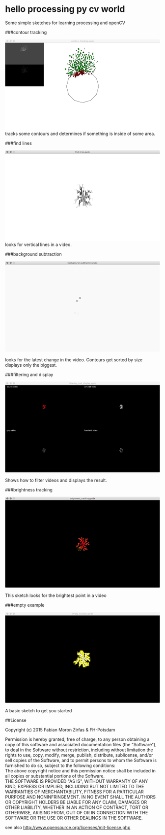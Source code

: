 hello processing py cv world
============================

Some simple sketches for learning processing and openCV

###contour tracking  

![](images/contour_tracking.png)  
tracks some contours and determines if something is inside of some area.


###find lines 

![](images/find_lines.png)  
looks for vertical lines in a video.  


###background subtraction

![](images/background_subtraction.png)

looks for the latest change in the video. Contours get sorted by size displays only the biggest.  

###filtering and display

![](images/filtering_and_display.png)  

Shows how to filter videos and displays the result.


###brightness tracking  

![](images/brightness_tracking.png)

This sketch looks for the brightest point in a video


###empty example  

![](images/empty_example.png)  

A basic sketch to get you started  

##License  

Copyright (c) 2015 Fabian Moron Zirfas & FH-Potsdam  

Permission is hereby granted, free of charge, to any person obtaining a copy of this software and associated documentation files (the "Software"), to deal in the Software  without restriction, including without limitation the rights to use, copy, modify, merge, publish, distribute, sublicense, and/or sell copies of the Software, and to  permit persons to whom the Software is furnished to do so, subject to the following conditions:  
The above copyright notice and this permission notice shall be included in all copies or substantial portions of the Software.  
THE SOFTWARE IS PROVIDED "AS IS", WITHOUT WARRANTY OF ANY KIND, EXPRESS OR IMPLIED, INCLUDING BUT NOT LIMITED TO THE WARRANTIES OF MERCHANTABILITY, FITNESS FOR A  PARTICULAR PURPOSE AND NONINFRINGEMENT. IN NO EVENT SHALL THE AUTHORS OR COPYRIGHT HOLDERS BE LIABLE FOR ANY CLAIM, DAMAGES OR OTHER LIABILITY, WHETHER IN AN ACTION OF  CONTRACT, TORT OR OTHERWISE, ARISING FROM, OUT OF OR IN CONNECTION WITH THE SOFTWARE OR THE USE OR OTHER DEALINGS IN THE SOFTWARE.  

see also http://www.opensource.org/licenses/mit-license.php

